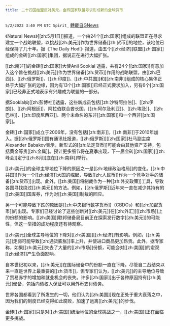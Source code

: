 ```yaml
---
title: 二十四国结盟反对美元，金砖国家联盟寻求形成新的全球货币
---
```

`5/2/2023 3:40 PM UTC Spirit_` [轉載自GNews](https://gnews.org/articles/1269511)

《Natural News》[[zh:5月1日]]报道，一个由24个[[zh:国家]]组成的联盟正在寻求建立一个战略联盟，以挑战[[zh:美元]]作为世界储备[[zh:货币]]的地位，该地位已经保持了几十年。据《The Daily Hodl》报道，由五个[[zh:经济]]联盟[[zh:国家]]组成的金砖[[zh:国家]]集团，据说正在进行大幅扩张。

[[zh:南非]]的金砖[[zh:国家]]大使Anil Sooklal 透露，共有24个[[zh:国家]]有意加入这个旨在挑战[[zh:美元]]作为世界储备[[zh:货币]]作用的战略联盟。由[[zh:巴西]]、[[zh:俄罗斯]]、[[zh:印度]]、[[zh:中共国]]和[[zh:南非]]组成的核心集体正处于大幅扩张的边缘，因为有13个[[zh:国家]]已经正式要求加入，另有6个[[zh:国家]]已经非正式地表示有兴趣成为联盟的一部分。

据Sooklal向[[zh:彭博社]]透露，这些新成员包括[[zh:沙特阿拉伯]]、[[zh:伊朗]]、[[zh:阿根廷]]、阿拉伯联合酋长国、[[zh:阿尔及利亚]]、[[zh:埃及]]、[[zh:巴林]]、[[zh:印度尼西亚]]、两个未命名的东非[[zh:国家]]和一个西非[[zh:国家]]。

金砖[[zh:国家]]成立于2006年，没有包括[[zh:南非]]，[[zh:南非]]于2010年加入。据[[zh:俄罗斯]]国有通讯社报道，[[zh:俄罗斯]][[zh:国家]]杜马副主席Alexander Babakov表示，新形式的[[zh:法定货币]]可能会由其他资产支持，包括黄金等贵[[zh:金属]]。预计更多细节将在夏季出现，下一届金砖[[zh:国家]][[zh:峰会]]定于[[zh:8月]]底在[[zh:南非]]举行。

[[zh:美元]]的全球主导地位下降的原因之一是[[zh:地缘政治格局]]的变化。[[zh:中共国]]作为一个[[zh:经济]]大国的崛起，导致[[zh:人民币]]作为一个竞争对手的储备[[zh:货币]]出现。此外，[[zh:美国]]将制裁作为一种[[zh:外交政策]]工具，导致各国寻找绕过[[zh:美元]]的方法。例如，[[zh:俄罗斯]]近年来一直在减少其持有的[[zh:美国]]国库券，作为对[[zh:美国]]制裁的回应。

另一个可能导致下跌的原因是[[zh:中央银行数字货币]]（CBDCs）和[[zh:加密货币]]的出现。专家们已经讨论了这些创新对[[zh:美元]]在[[zh:外汇]][[zh:市场]]上的份额的影响。[[zh:美国]]联邦储备局目前正在探索发行数字[[zh:美元]]的可能性，但这一举措的成功程度还有待观察。

[[zh:美元]]全球主导地位的下降对[[zh:美国]][[zh:经济]]有影响。例如，[[zh:美元]]走弱可能导致[[zh:通货膨胀]]率上升，并使进口商品更加昂贵。此外，据专家称，如果[[zh:美元]]失去了大量的[[zh:市场]]份额，可能会对[[zh:美国]]的宏观[[zh:经济]]产生负面影响。

自本世纪初以来，[[zh:美元]]在国际储备中的份额一直在下降。尽管自二战结束以来一直是世界上最重要的[[zh:货币]]，但专家们认为，[[zh:美元]]的主导地位导致了贸易赤字的增加和就业机会的丧失。许多[[zh:国家]]出于各种原因持有[[zh:美元]]储备，包括向债权人保证可以用外币支付债务。

世界各国都看到了所发生的一切，他们认为[[zh:美国]]现在正处于重大衰落之中，因为我们的制度已经变得如此腐败，加速了远离[[zh:美元]]的步伐。

金砖[[zh:国家]]只是对[[zh:美国]]统治地位的全球挑战之一，[[zh:美国]]正在面临更多挑战。

